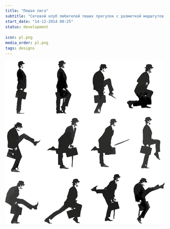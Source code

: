 ```yaml
---
title: "Пешая лига"
subtitle: "Сетевой клуб любителей пеших прогулок с разметкой марштутов на карте и на местности"
start_date: "14-12-2014 00:25"
status: development

icon: pl.png
media_order: pl.png
tags: designs
---
```


![](./Silly_walk-lines.png)
